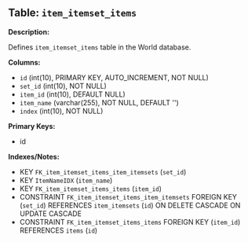 ## Table: `item_itemset_items`

**Description:**

Defines `item_itemset_items` table in the World database.

**Columns:**
- `id` (int(10), PRIMARY KEY, AUTO_INCREMENT, NOT NULL)
- `set_id` (int(10), NOT NULL)
- `item_id` (int(10), DEFAULT NULL)
- `item_name` (varchar(255), NOT NULL, DEFAULT '')
- `index` (int(10), NOT NULL)

**Primary Keys:**
- id

**Indexes/Notes:**
- KEY `FK_item_itemset_items_item_itemsets` (`set_id`)
- KEY `ItemNameIDX` (`item_name`)
- KEY `FK_item_itemset_items_items` (`item_id`)
- CONSTRAINT `FK_item_itemset_items_item_itemsets` FOREIGN KEY (`set_id`) REFERENCES `item_itemsets` (`id`) ON DELETE CASCADE ON UPDATE CASCADE
- CONSTRAINT `FK_item_itemset_items_items` FOREIGN KEY (`item_id`) REFERENCES `items` (`id`)